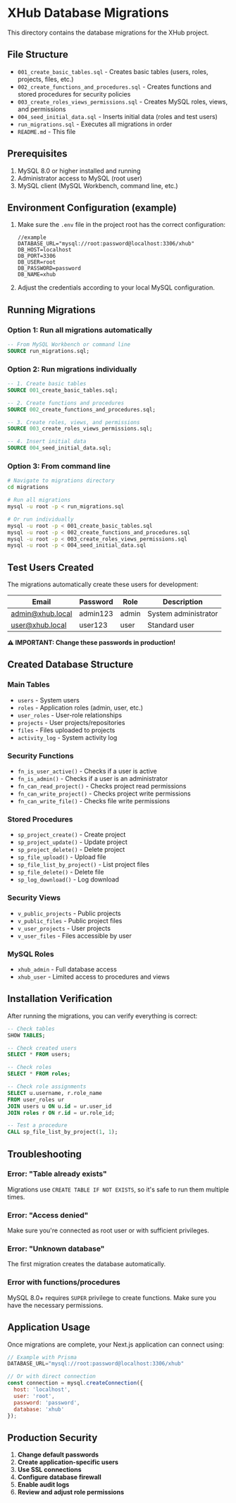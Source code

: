 # XHub Database Migrations

This directory contains the database migrations for the XHub project.

## File Structure

- `001_create_basic_tables.sql` - Creates basic tables (users, roles, projects, files, etc.)
- `002_create_functions_and_procedures.sql` - Creates functions and stored procedures for security policies
- `003_create_roles_views_permissions.sql` - Creates MySQL roles, views, and permissions
- `004_seed_initial_data.sql` - Inserts initial data (roles and test users)
- `run_migrations.sql` - Executes all migrations in order
- `README.md` - This file

## Prerequisites

1. MySQL 8.0 or higher installed and running
2. Administrator access to MySQL (root user)
3. MySQL client (MySQL Workbench, command line, etc.)

## Environment Configuration (example)

1. Make sure the `.env` file in the project root has the correct configuration:
   ```env 
   //example
   DATABASE_URL="mysql://root:password@localhost:3306/xhub"
   DB_HOST=localhost
   DB_PORT=3306
   DB_USER=root
   DB_PASSWORD=password
   DB_NAME=xhub
   ```

2. Adjust the credentials according to your local MySQL configuration.

## Running Migrations

### Option 1: Run all migrations automatically

```sql
-- From MySQL Workbench or command line
SOURCE run_migrations.sql;
```

### Option 2: Run migrations individually

```sql
-- 1. Create basic tables
SOURCE 001_create_basic_tables.sql;

-- 2. Create functions and procedures
SOURCE 002_create_functions_and_procedures.sql;

-- 3. Create roles, views, and permissions
SOURCE 003_create_roles_views_permissions.sql;

-- 4. Insert initial data
SOURCE 004_seed_initial_data.sql;
```

### Option 3: From command line

```bash
# Navigate to migrations directory
cd migrations

# Run all migrations
mysql -u root -p < run_migrations.sql

# Or run individually
mysql -u root -p < 001_create_basic_tables.sql
mysql -u root -p < 002_create_functions_and_procedures.sql
mysql -u root -p < 003_create_roles_views_permissions.sql
mysql -u root -p < 004_seed_initial_data.sql
```

## Test Users Created

The migrations automatically create these users for development:

| Email | Password | Role | Description |
|-------|----------|------|-------------|
| admin@xhub.local | admin123 | admin | System administrator |
| user@xhub.local | user123 | user | Standard user |

**⚠️ IMPORTANT: Change these passwords in production!**

## Created Database Structure

### Main Tables
- `users` - System users
- `roles` - Application roles (admin, user, etc.)
- `user_roles` - User-role relationships
- `projects` - User projects/repositories
- `files` - Files uploaded to projects
- `activity_log` - System activity log

### Security Functions
- `fn_is_user_active()` - Checks if a user is active
- `fn_is_admin()` - Checks if a user is an administrator
- `fn_can_read_project()` - Checks project read permissions
- `fn_can_write_project()` - Checks project write permissions
- `fn_can_write_file()` - Checks file write permissions

### Stored Procedures
- `sp_project_create()` - Create project
- `sp_project_update()` - Update project
- `sp_project_delete()` - Delete project
- `sp_file_upload()` - Upload file
- `sp_file_list_by_project()` - List project files
- `sp_file_delete()` - Delete file
- `sp_log_download()` - Log download

### Security Views
- `v_public_projects` - Public projects
- `v_public_files` - Public project files
- `v_user_projects` - User projects
- `v_user_files` - Files accessible by user

### MySQL Roles
- `xhub_admin` - Full database access
- `xhub_user` - Limited access to procedures and views

## Installation Verification

After running the migrations, you can verify everything is correct:

```sql
-- Check tables
SHOW TABLES;

-- Check created users
SELECT * FROM users;

-- Check roles
SELECT * FROM roles;

-- Check role assignments
SELECT u.username, r.role_name 
FROM user_roles ur
JOIN users u ON u.id = ur.user_id
JOIN roles r ON r.id = ur.role_id;

-- Test a procedure
CALL sp_file_list_by_project(1, 1);
```

## Troubleshooting

### Error: "Table already exists"
Migrations use `CREATE TABLE IF NOT EXISTS`, so it's safe to run them multiple times.

### Error: "Access denied"
Make sure you're connected as root user or with sufficient privileges.

### Error: "Unknown database"
The first migration creates the database automatically.

### Error with functions/procedures
MySQL 8.0+ requires `SUPER` privilege to create functions. Make sure you have the necessary permissions.

## Application Usage

Once migrations are complete, your Next.js application can connect using:

```javascript
// Example with Prisma
DATABASE_URL="mysql://root:password@localhost:3306/xhub"

// Or with direct connection
const connection = mysql.createConnection({
  host: 'localhost',
  user: 'root',
  password: 'password',
  database: 'xhub'
});
```

## Production Security

1. **Change default passwords**
2. **Create application-specific users**
3. **Use SSL connections**
4. **Configure database firewall**
5. **Enable audit logs**
6. **Review and adjust role permissions**